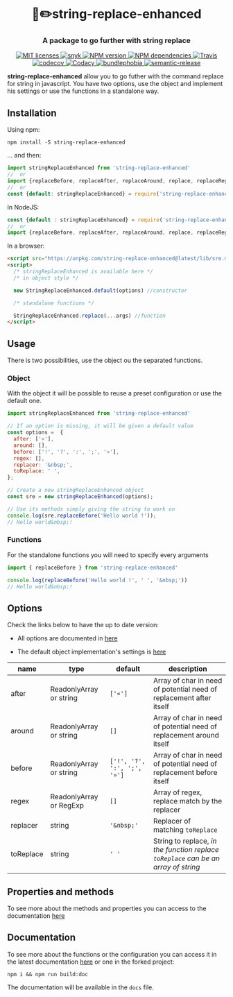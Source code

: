 <h1 align="center" style="border-bottom: none;">📝✏️string-replace-enhanced</h1>
<h3 align="center">A package to go further with string replace</h3>
<p align="center">
  <a href="https://opensource.org/licenses/MIT">
    <img alt="MIT licenses" src="https://img.shields.io/badge/License-MIT-yellow.svg">
  </a>
  <a href="https://snyk.io/test/github/artentica/string-replace-enhanced?targetFile=package.json">
    <img alt="snyk" src="https://snyk.io/test/github/artentica/string-replace-enhanced/badge.svg?targetFile=package.json">
  </a>
  <a href="http://badge.fury.io/js/string-replace-enhanced">
    <img alt="NPM version" src="https://badge.fury.io/js/string-replace-enhanced.svg">
  </a>
  <a href="http://badge.fury.io/js/string-replace-enhanced">
    <img alt="NPM dependencies" src="https://img.shields.io/david/artentica/string-replace-enhanced.svg">
  </a>
  <a href="https://travis-ci.com/artentica/string-replace-enhanced">
    <img alt="Travis" src="https://travis-ci.com/artentica/string-replace-enhanced.svg?branch=master">
  </a>
  <a href="https://codecov.io/gh/artentica/string-replace-enhanced">
    <img alt="codecov" src="https://img.shields.io/codecov/c/github/artentica/string-replace-enhanced.svg">
  </a>
  <a class="badge-align" href="https://www.codacy.com/app/artentica/string-replace-enhanced?utm_source=github.com&amp;utm_medium=referral&amp;utm_content=artentica/string-replace-enhanced&amp;utm_campaign=Badge_Grade">
    <img alt="Codacy" src="https://api.codacy.com/project/badge/Grade/e09a761c88be427ba0a43713055b8ce9"/>
  </a>
  <a href="#badge">
    <img alt="bundlephobia" src="https://img.shields.io/bundlephobia/min/string-replace-enhanced.svg">
  </a>
  <a href="#badge">
    <img alt="semantic-release" src="https://img.shields.io/badge/%20%20%F0%9F%93%A6%F0%9F%9A%80-semantic--release-e10079.svg">
  </a>
</p>

**string-replace-enhanced** allow you to go futher with the command replace for string in javascript. You have two options, use the object and implement his settings or use the functions in a standalone way.

## Installation

Using npm:

    npm install -S string-replace-enhanced

... and then:

```javascript
import stringReplaceEnhanced from 'string-replace-enhanced'
//  or
import {replaceBefore, replaceAfter, replaceAround, replace, replaceRegex} from 'string-replace-enhanced'
//  or
const {default: stringReplaceEnhanced} = require('string-replace-enhanced')
```

In NodeJS:

```javascript
const {default : stringReplaceEnhanced} = require('string-replace-enhanced')
//  or
import {replaceBefore, replaceAfter, replaceAround, replace, replaceRegex} from 'string-replace-enhanced'
```

In a browser:

```html
<script src="https://unpkg.com/string-replace-enhanced@latest/lib/sre.min.js"></script>
<script>
  /* stringReplaceEnhanced is available here */
  /* in object style */

  new StringReplaceEnhanced.default(options) //constructor

  /* standalone functions */

  StringReplaceEnhanced.replace(...args) //function
</script>
```

## Usage

There is two possibilities, use the object ou the separated functions.

### Object

With the object it will be possible to reuse a preset configuration or use the default one.

```javascript
import stringReplaceEnhanced from 'string-replace-enhanced'

// If an option is missing, it will be given a default value
const options =  {
  after: ['«'],
  around: [],
  before: ['!', '?', ':', ';', '»'],
  regex: [],
  replacer: '&nbsp;',
  toReplace: ' ',
};

// Create a new stringReplaceEnhanced object
const sre = new stringReplaceEnhanced(options);

// Use its methods simply giving the string to work on
console.log(sre.replaceBefore('Hello world !'));
// Hello world&nbsp;!
```

### Functions

For the standalone functions you will need to specify every arguments

```javascript
import { replaceBefore } from 'string-replace-enhanced'

console.log(replaceBefore('Hello world !', ' ', '&nbsp;'))
// Hello world&nbsp;!
```

## Options

Check the links below to have the up to date version:

 - All options are documented in [here](https://artentica.github.io/string-replace-enhanced/interfaces/_interfaces_.isettings.html)

 - The default object implementation's settings is [here](https://artentica.github.io/string-replace-enhanced/modules/_defaultsetttings_.html)

| name      | type                            | default                     | description                                                                          |
| --------- | ------------------------------- | --------------------------- | ------------------------------------------------------------------------------------ |
| after     | ReadonlyArray<string> or string | `['«']`                     | Array of char in need of potential need of replacement after itself                  |
| around    | ReadonlyArray<string> or string | `[]`                        | Array of char in need of potential need of replacement around itself                 |
| before    | ReadonlyArray<string> or string | `['!', '?', ':', ';', '»']` | Array of char in need of potential need of replacement before itself                 |
| regex     | ReadonlyArray<RegExp> or RegExp | `[]`                        | Array of regex, replace match by the replacer                                        |
| replacer  | string                          | `'&nbsp;'`                  | Replacer of matching `toReplace`                                                     |
| toReplace | string                          | `' '`                       | String to replace, *in the function _replace_ `toReplace` can be an array of string* |


## Properties and methods

To see more about the methods and properties you can access to the documentation [here](https://artentica.github.io/string-replace-enhanced/modules/_core_.html)


## Documentation

To see more about the functions or the configuration you can access it in the latest documentation [here](https://artentica.github.io/string-replace-enhanced/) or one in the forked project:

    npm i && npm run build:doc

The documentation will be available in the `docs` file.
